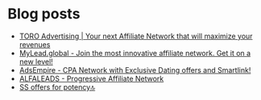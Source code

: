 # Blog posts
<!-- BLOG-POST-LIST:START -->
- [TORO Advertising | Your next Affiliate Network that will maximize your revenues](https://afflift.com/f/threads/toro-advertising-your-next-affiliate-network-that-will-maximize-your-revenues.7746/)
- [MyLead.global - Join the most innovative affiliate network. Get it on a new level!](https://afflift.com/f/threads/mylead-global-join-the-most-innovative-affiliate-network-get-it-on-a-new-level.2151/)
- [AdsEmpire - CPA Network with Exclusive Dating offers and Smartlink!](https://afflift.com/f/threads/adsempire-cpa-network-with-exclusive-dating-offers-and-smartlink.6820/)
- [ALFALEADS - Progressive Affiliate Network](https://afflift.com/f/threads/alfaleads-progressive-affiliate-network.4461/)
- [SS offers for potency🔝](https://afflift.com/f/threads/ss-offers-for-potency%F0%9F%94%9D.10443/)
<!-- BLOG-POST-LIST:END -->
